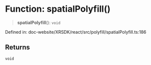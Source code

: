 # Function: spatialPolyfill()

> **spatialPolyfill**(): `void`

Defined in: doc-website/XRSDK/react/src/polyfill/spatialPolyfill.ts:186

## Returns

`void`
